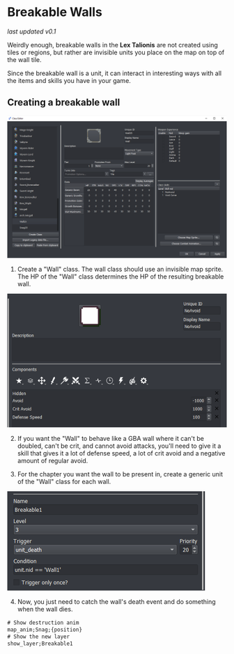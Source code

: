 # Breakable Walls

_last updated v0.1_

Weirdly enough, breakable walls in the **Lex Talionis** are not created using tiles or regions, but rather are invisible units you place on the map on top of the wall tile.

Since the breakable wall is a unit, it can interact in interesting ways with all the items and skills you have in your game.

## Creating a breakable wall

![WallClass](../images/WallClass.png)

1. Create a "Wall" class. The wall class should use an invisible map sprite. The HP of the "Wall" class determines the HP of the resulting breakable wall.

![NoAvoidSkill](../images/NoAvoidSkill.png)

2. If you want the "Wall" to behave like a GBA wall where it can't be doubled, can't be crit, and cannot avoid attacks, you'll need to give it a skill that gives it a lot of defense speed, a lot of crit avoid and a negative amount of regular avoid.

3. For the chapter you want the wall to be present in, create a generic unit of the "Wall" class for each wall.

![BreakableWallEvent](../images/BreakableWallEvent.png)

4. Now, you just need to catch the wall's death event and do something when the wall dies.

```
# Show destruction anim
map_anim;Snag;{position}
# Show the new layer
show_layer;Breakable1
```
